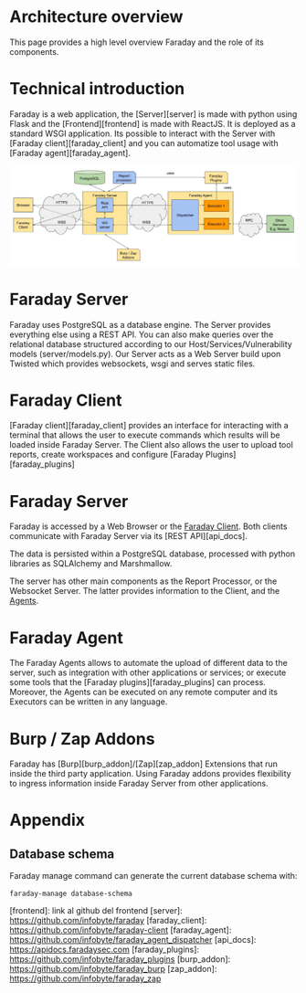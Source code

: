 # Architecture overview

This page provides a high level overview Faraday and the role of its components. 

# Technical introduction 

Faraday is a web application, the [Server][server] is made with python using Flask and the [Frontend][frontend] is made 
with ReactJS. It is deployed as a standard WSGI application. Its possible to interact with the Server with 
[Faraday client][faraday_client] and you can automatize tool usage with [Faraday agent][faraday_agent].


![Faraday architecture overview](./images/architecture/Faraday_Architecture.jpg)

# Faraday Server



Faraday uses PostgreSQL as a database engine.
The Server provides everything else using a REST API. You can also make queries over
the relational database structured according to our Host/Services/Vulnerability models (server/models.py). Our
Server acts as a Web Server build upon Twisted which provides websockets, wsgi and serves static files.

# Faraday Client 

[Faraday client][faraday_client] provides an interface for interacting with a terminal that allows the user to execute commands which results will be loaded inside Faraday Server. 
The Client also allows the user to upload tool reports, create workspaces and configure [Faraday Plugins][faraday_plugins]

# Faraday Server 

Faraday is accessed by a Web Browser or the [Faraday Client](#faraday-client). Both clients communicate with Faraday Server via its [REST API][api_docs]. 

The data is persisted within a PostgreSQL database, processed with python libraries as SQLAlchemy and Marshmallow.

The server has other main components as the Report Processor, or the Websocket Server. The latter provides information to the Client, and the [Agents](#faraday-agent).

# Faraday Agent 

The Faraday Agents allows to automate the upload of different data to the server, such as integration with other applications or services; or execute some tools that the [Faraday plugins][faraday_plugins] can process. Moreover, the Agents can be executed on any remote computer and its Executors can be written in any language.

# Burp / Zap Addons

Faraday has [Burp][burp_addon]/[Zap][zap_addon] Extensions that run inside the third party application. Using Faraday addons provides flexibility to ingress information inside Faraday Server from other applications.


# Appendix

## Database schema

Faraday manage command can generate the current database schema with:

```
faraday-manage database-schema
```


[frontend]: link al github del frontend
[server]: https://github.com/infobyte/faraday
[faraday_client]: https://github.com/infobyte/faraday-client
[faraday_agent]: https://github.com/infobyte/faraday_agent_dispatcher
[api_docs]: https://apidocs.faradaysec.com
[faraday_plugins]: https://github.com/infobyte/faraday_plugins
[burp_addon]: https://github.com/infobyte/faraday_burp
[zap_addon]: https://github.com/infobyte/faraday_zap